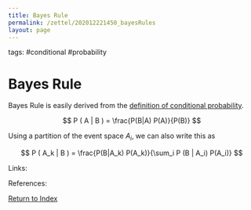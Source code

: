 ```yaml
---
title: Bayes Rule
permalink: /zettel/202012221450_bayesRules
layout: page
---
```

tags: #conditional #probability

# Bayes Rule

Bayes Rule is easily derived from the [definition of conditional probability](202012221446_definitionConditionalProbability).

$$
P ( A | B ) = \frac{P(B|A) P(A)}{P(B)}
$$

Using a partition of the event space $A_i$, we can also write this as 

$$
P ( A_k | B ) = \frac{P(B|A_k) P(A_k)}{\sum_i P (B | A_i) P(A_i)}
$$

Links: 

References: 

[Return to Index](index)